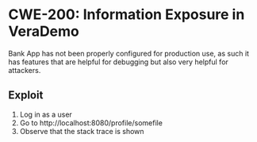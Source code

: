 # CWE-200: Information Exposure in VeraDemo

Bank App has not been properly configured for production use, as such it has
features that are helpful for debugging but also very helpful for attackers.

## Exploit

1. Log in as a user
2. Go to http://localhost:8080/profile/somefile
3. Observe that the stack trace is shown
